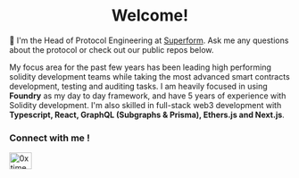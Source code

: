 <h1 align="center">Welcome!</h1>

💬 I'm the Head of Protocol Engineering at <a href="https://superform.xyz">Superform</a>. Ask me any questions about the protocol or check out our public repos below. 

My focus area for the past few years has been leading high performing solidity development teams while taking the most advanced smart contracts development, testing and auditing tasks. I am heavily focused in using **Foundry** as my day to day framework, and have 5 years of experience with Solidity development. I'm also skilled in full-stack web3 development with **Typescript, React, GraphQL (Subgraphs & Prisma), Ethers.js and Next.js**. 


<h3 align="left">Connect with me !</h3>
<p align="left">
<a href="https://twitter.com/0xtimepunk" target="blank"><img align="center" src="https://raw.githubusercontent.com/rahuldkjain/github-profile-readme-generator/master/src/images/icons/Social/twitter.svg" alt="0xtimepunk" height="30" width="40" /></a>
</p>
